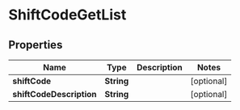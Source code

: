 

# ShiftCodeGetList


## Properties

| Name | Type | Description | Notes |
|------------ | ------------- | ------------- | -------------|
|**shiftCode** | **String** |  |  [optional] |
|**shiftCodeDescription** | **String** |  |  [optional] |



